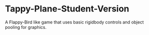 # Tappy-Plane-Student-Version
A Flappy-Bird like game that uses basic rigidbody controls and object pooling for graphics.
